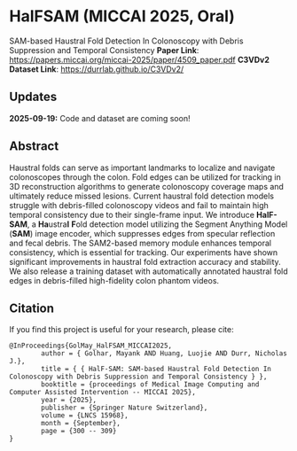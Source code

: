 # HalFSAM (MICCAI 2025, Oral)
SAM-based Haustral Fold Detection In Colonoscopy with Debris Suppression and Temporal Consistency
**Paper Link**: https://papers.miccai.org/miccai-2025/paper/4509_paper.pdf
**C3VDv2 Dataset Link**: https://durrlab.github.io/C3VDv2/
## Updates
**2025-09-19:** Code and dataset are coming soon!
## Abstract
Haustral folds can serve as important landmarks to localize and navigate colonoscopes through the colon. Fold edges can be utilized for tracking in 3D reconstruction algorithms to generate colonoscopy coverage maps and ultimately reduce missed lesions. Current haustral fold detection models struggle with debris-filled colonoscopy videos and fail to maintain high temporal consistency due to their single-frame input. We introduce **HalF-SAM**, a **Ha**ustra**l** **F**old detection model utilizing the Segment Anything Model (**SAM**) image encoder, which suppresses edges from specular reflection and fecal debris. The SAM2-based memory module enhances temporal consistency, which is essential for tracking. Our experiments have shown significant improvements in haustral fold extraction accuracy and stability. We also release a training dataset with automatically annotated haustral fold edges in debris-filled high-fidelity colon phantom videos.
## Citation
If you find this project is useful for your research, please cite:
```
@InProceedings{GolMay_HalFSAM_MICCAI2025,
        author = { Golhar, Mayank AND Huang, Luojie AND Durr, Nicholas J.},
        title = { { HalF-SAM: SAM-based Haustral Fold Detection In Colonoscopy with Debris Suppression and Temporal Consistency } },
        booktitle = {proceedings of Medical Image Computing and Computer Assisted Intervention -- MICCAI 2025},
        year = {2025},
        publisher = {Springer Nature Switzerland},
        volume = {LNCS 15968},
        month = {September},
        page = {300 -- 309}
}
```
